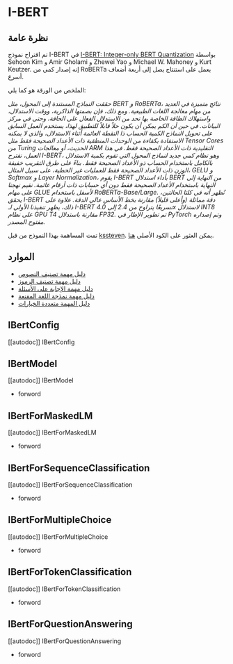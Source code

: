 # I-BERT

## نظرة عامة

تم اقتراح نموذج I-BERT في [I-BERT: Integer-only BERT Quantization](https://arxiv.org/abs/2101.01321) بواسطة Sehoon Kim و Amir Gholami و Zhewei Yao و Michael W. Mahoney و Kurt Keutzer. إنه إصدار كمي من RoBERTa يعمل على استنتاج يصل إلى أربعة أضعاف أسرع.

الملخص من الورقة هو كما يلي:

*حققت النماذج المستندة إلى المحول، مثل BERT و RoBERTa، نتائج متميزة في العديد من مهام معالجة اللغات الطبيعية. ومع ذلك، فإن بصمتها الذاكرية، ووقت الاستدلال، واستهلاك الطاقة الخاصة بها تحد من الاستدلال الفعال على الحافة، وحتى في مركز البيانات. في حين أن الكم يمكن أن يكون حلاً قابلاً للتطبيق لهذا، يستخدم العمل السابق على تحويل النماذج الكمية الحساب ذا النقطة العائمة أثناء الاستدلال، والذي لا يمكنه الاستفادة بكفاءة من الوحدات المنطقية ذات الأعداد الصحيحة فقط مثل Tensor Cores من Turing الحديث، أو معالجات ARM التقليدية ذات الأعداد الصحيحة فقط. في هذا العمل، نقترح I-BERT، وهو نظام كمي جديد لنماذج المحول التي تقوم بكمية الاستدلال بالكامل باستخدام الحساب ذو الأعداد الصحيحة فقط. بناءً على طرق التقريب خفيفة الوزن ذات الأعداد الصحيحة فقط للعمليات غير الخطية، على سبيل المثال، GELU و Softmax و Layer Normalization، يقوم I-BERT بأداء استدلال BERT من النهاية إلى النهاية باستخدام الأعداد الصحيحة فقط دون أي حسابات ذات أرقام عائمة. نقيم نهجنا على مهام GLUE لأسفل باستخدام RoBERTa-Base/Large. نُظهر أنه في كلتا الحالتين، يحقق I-BERT دقة مماثلة (وأعلى قليلاً) مقارنة بخط الأساس عالي الدقة. علاوة على ذلك، يظهر تنفيذنا الأولي لـ I-BERT تسريعًا يتراوح من 2.4 إلى 4.0x لاستدلال INT8 على نظام GPU T4 مقارنة باستدلال FP32. تم تطوير الإطار في PyTorch وتم إصداره مفتوح المصدر.*

تمت المساهمة بهذا النموذج من قبل [kssteven](https://huggingface.co/kssteven). يمكن العثور على الكود الأصلي [هنا](https://github.com/kssteven418/I-BERT).

## الموارد

- [دليل مهمة تصنيف النصوص](../tasks/sequence_classification)
- [دليل مهمة تصنيف الرموز](../tasks/token_classification)
- [دليل مهمة الإجابة على الأسئلة](../tasks/question_answering)
- [دليل مهمة نمذجة اللغة المقنعة](../tasks/masked_language_modeling)
- [دليل المهمة متعددة الخيارات](../tasks/masked_language_modeling)

## IBertConfig

[[autodoc]] IBertConfig

## IBertModel

[[autodoc]] IBertModel

- forword

## IBertForMaskedLM

[[autodoc]] IBertForMaskedLM

- forword

## IBertForSequenceClassification

[[autodoc]] IBertForSequenceClassification

- forword

## IBertForMultipleChoice

[[autodoc]] IBertForMultipleChoice

- forword

## IBertForTokenClassification

[[autodoc]] IBertForTokenClassification

- forword

## IBertForQuestionAnswering

[[autodoc]] IBertForQuestionAnswering

- forword